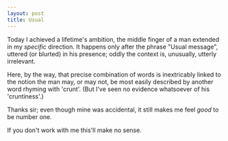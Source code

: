 ```yaml
---
layout: post
title: Usual
---
```


Today I achieved a lifetime's ambition, the middle finger of a man extended in my *specific* direction.  It happens only after the phrase "Usual message", uttered (or blurted) in his presence; oddly the context is, unusually, utterly irrelevant.

Here, by the way, that precise combination of words is inextricably linked to the notion the man may, or may not, be most easily described by another word rhyming with 'crunt'. (But I've seen no evidence whatsoever of his 'cruntiness'.)

Thanks sir; even though mine was accidental, it still makes me feel *good* to be number one.

If you don't work with me this'll make no sense.
